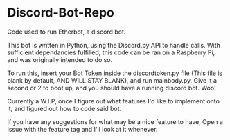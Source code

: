 # Discord-Bot-Repo
Code used to run Etherbot, a discord bot.

This bot is written in Python, using the Discord.py API to handle calls. With sufficient dependancies fulfilled, this code can be ran on a Raspberry Pi, and was originally intended to do so.

To run this, insert your Bot Token inside the discordtoken.py file (This file is blank by default, AND WILL STAY BLANK), and run mainbody.py. Give it a second or 2 to boot up, and you should have a running discord bot. Woo!

Currently a W.I.P, once I figure out what features I'd like to implement onto it, and figured out how to code said bot.

If you have any suggestions for what may be a nice feature to have, Open a Issue with the feature tag and I'll look at it whenever.
